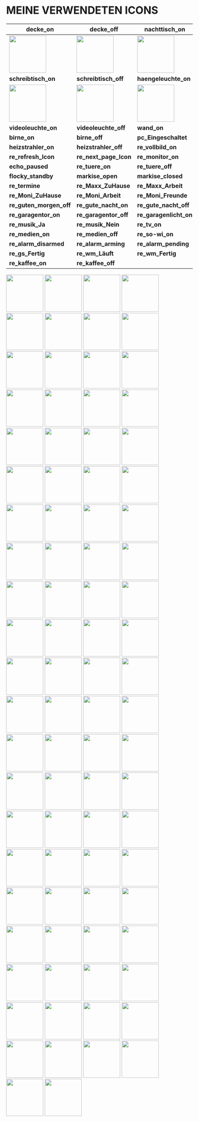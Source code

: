 # MEINE VERWENDETEN ICONS

| **decke_on** | **decke_off** | **nachttisch_on** | **nachttisch_off** | **spot_on** | **spot_off** |
| --- | --- | --- | --- | --- | --- |
| <img src="/../main/01_Haupt-Dashboard/D_Icons/button_decke_on.png" width="100"> | <img src="/../main/01_Haupt-Dashboard/D_Icons/button_decke_off.png" width="100"> | <img src="/../main/01_Haupt-Dashboard/D_Icons/button_nachttisch_on.png" width="100"> | <img src="/../main/01_Haupt-Dashboard/D_Icons/button_nachttisch_off.png" width="100"> | <img src="/../main/01_Haupt-Dashboard/D_Icons/button_spot_on.png" width="100"> | <img src="/../main/01_Haupt-Dashboard/D_Icons/button_spot_off.png" width="100"> |
| **schreibtisch_on** | **schreibtisch_off** | **haengeleuchte_on** | **haengeleuchte_on** | **onair_on** | **onair_off** |
| <img src="/../main/01_Haupt-Dashboard/D_Icons/button_schreibtisch_on.png" width="100"> | <img src="/../main/01_Haupt-Dashboard/D_Icons/button_schreibtisch_off.png" width="100"> | <img src="/../main/01_Haupt-Dashboard/D_Icons/button_haengeleuchte_on.png" width="100"> | <img src="/../main/01_Haupt-Dashboard/D_Icons/button_haengeleuchte_on.png" width="100"> | <img src="/../main/01_Haupt-Dashboard/D_Icons/button_onair_on.png" width="100"> | <img src="/../main/01_Haupt-Dashboard/D_Icons/button_onair_off.png" width="100"> |
| **videoleuchte_on** | **videoleuchte_off** | **wand_on** | **wand_off** | **led_on** | **led_off** |
| **birne_on** | **birne_off** | **pc_Eingeschaltet** | **pc_Ausgeschaltet** | **ventilator_on** | **ventilator_off** |
| **heizstrahler_on** | **heizstrahler_off** | **re_vollbild_on** | **re_vollbild_off** | **re_effekt_on** | **re_effekt_off** |
| **re_refresh_Icon** | **re_next_page_Icon** | **re_monitor_on** | **re_monitor_off** | **re_youtube_Icon** | **echo_playing** |
| **echo_paused** | **re_tuere_on** | **re_tuere_off** | **flocky_cleaning** | **flocky_docked** | **flocky_returning** |
| **flocky_standby** | **markise_open** | **markise_closed** | **re_rollladen_open** | **re_rollladen_closed** | **re_birthday** |
| **re_termine** | **re_Maxx_ZuHause** | **re_Maxx_Arbeit** | **re_Maxx_Freunde** | **re_Maxx_Familie** | **re_Maxx_Unterwegs** |
| **re_Moni_ZuHause** | **re_Moni_Arbeit** | **re_Moni_Freunde** | **re_Moni_Familie** | **re_Moni_Unterwegs** | **re_guten_morgen_on** |
| **re_guten_morgen_off** | **re_gute_nacht_on** | **re_gute_nacht_off** | **re_Maxx_Walking** | **re_Maxx_Running** | **re_Maxx_Strava** |
| **re_garagentor_on** | **re_garagentor_off** | **re_garagenlicht_on** | **re_garagenlicht_off** | **re_energy_Icon** | **re_dnd_Icon** |
| **re_musik_Ja** | **re_musik_Nein** | **re_tv_on** | **re_tv_off** | **re_playstation_on** | **re_playstation_off** |
| **re_medien_on** | **re_medien_off** | **re_so-wi_on** | **re_so-wi_off** | **re_heizung_on** | **re_heizung_off** |
| **re_alarm_disarmed** | **re_alarm_arming** | **re_alarm_pending** | **re_alarm_triggered** | **re_alarm_armed_away** | **re_gs_Läuft** |
| **re_gs_Fertig** | **re_wm_Läuft** | **re_wm_Fertig** | **re_tr_Läuft** | **re_tr_Fertig** | **re_kalender_on** |
| **re_kaffee_on** | **re_kaffee_off** |




<img src="/../main/01_Haupt-Dashboard/D_Icons/button_videoleuchte_on.png" width="100">
<img src="/../main/01_Haupt-Dashboard/D_Icons/button_videoleuchte_off.png" width="100">
<img src="/../main/01_Haupt-Dashboard/D_Icons/button_wand_on.png" width="100">
<img src="/../main/01_Haupt-Dashboard/D_Icons/button_wand_off.png" width="100">
<img src="/../main/01_Haupt-Dashboard/D_Icons/button_led_on.png" width="100">
<img src="/../main/01_Haupt-Dashboard/D_Icons/button_led_off.png" width="100">
<img src="/../main/01_Haupt-Dashboard/D_Icons/button_birne_on.png" width="100">
<img src="/../main/01_Haupt-Dashboard/D_Icons/button_birne_off.png" width="100">
<img src="/../main/01_Haupt-Dashboard/D_Icons/button_pc_Eingeschaltet.png" width="100">
<img src="/../main/01_Haupt-Dashboard/D_Icons/button_pc_Ausgeschaltet.png" width="100">
<img src="/../main/01_Haupt-Dashboard/D_Icons/button_ventilator_on.png" width="100">
<img src="/../main/01_Haupt-Dashboard/D_Icons/button_ventilator_off.png" width="100">
<img src="/../main/01_Haupt-Dashboard/D_Icons/button_heizstrahler_on.png" width="100">
<img src="/../main/01_Haupt-Dashboard/D_Icons/button_heizstrahler_off.png" width="100">
<img src="/../main/01_Haupt-Dashboard/D_Icons/button_re_vollbild_on.png" width="100">
<img src="/../main/01_Haupt-Dashboard/D_Icons/button_re_vollbild_off.png" width="100">
<img src="/../main/01_Haupt-Dashboard/D_Icons/button_re_effekt_on.png" width="100">
<img src="/../main/01_Haupt-Dashboard/D_Icons/button_re_effekt_off.png" width="100">
<img src="/../main/01_Haupt-Dashboard/D_Icons/button_re_refresh_Icon.png" width="100">
<img src="/../main/01_Haupt-Dashboard/D_Icons/button_re_next_page_Icon.png" width="100">
<img src="/../main/01_Haupt-Dashboard/D_Icons/button_re_monitor_on.png" width="100">
<img src="/../main/01_Haupt-Dashboard/D_Icons/button_re_monitor_off.png" width="100">
<img src="/../main/01_Haupt-Dashboard/D_Icons/button_re_youtube_Icon.png" width="100">
<img src="/../main/01_Haupt-Dashboard/D_Icons/button_echo_playing.png" width="100">
<img src="/../main/01_Haupt-Dashboard/D_Icons/button_echo_paused.png" width="100">
<img src="/../main/01_Haupt-Dashboard/D_Icons/button_re_tuere_on.png" width="100">
<img src="/../main/01_Haupt-Dashboard/D_Icons/button_re_tuere_off.png" width="100">
<img src="/../main/01_Haupt-Dashboard/D_Icons/button_flocky_cleaning.png" width="100">
<img src="/../main/01_Haupt-Dashboard/D_Icons/button_flocky_docked.png" width="100">
<img src="/../main/01_Haupt-Dashboard/D_Icons/button_flocky_returning.png" width="100">
<img src="/../main/01_Haupt-Dashboard/D_Icons/button_flocky_standby.png" width="100">
<img src="/../main/01_Haupt-Dashboard/D_Icons/button_markise_open.png" width="100">
<img src="/../main/01_Haupt-Dashboard/D_Icons/button_markise_closed.png" width="100">
<img src="/../main/01_Haupt-Dashboard/D_Icons/button_re_rollladen_open.png" width="100">
<img src="/../main/01_Haupt-Dashboard/D_Icons/button_re_rollladen_closed.png" width="100">
<img src="/../main/01_Haupt-Dashboard/D_Icons/button_re_birthday.png" width="100">
<img src="/../main/01_Haupt-Dashboard/D_Icons/button_re_termine.png" width="100">
<img src="/../main/01_Haupt-Dashboard/D_Icons/button_re_Maxx_ZuHause.png" width="100">
<img src="/../main/01_Haupt-Dashboard/D_Icons/button_re_Maxx_Arbeit.png" width="100">
<img src="/../main/01_Haupt-Dashboard/D_Icons/button_re_Maxx_Freunde.png" width="100">
<img src="/../main/01_Haupt-Dashboard/D_Icons/button_re_Maxx_Familie.png" width="100">
<img src="/../main/01_Haupt-Dashboard/D_Icons/button_re_Maxx_Unterwegs.png" width="100">
<img src="/../main/01_Haupt-Dashboard/D_Icons/button_re_Moni_ZuHause.png" width="100">
<img src="/../main/01_Haupt-Dashboard/D_Icons/button_re_Moni_Arbeit.png" width="100">
<img src="/../main/01_Haupt-Dashboard/D_Icons/button_re_Moni_Freunde.png" width="100">
<img src="/../main/01_Haupt-Dashboard/D_Icons/button_re_Moni_Familie.png" width="100">
<img src="/../main/01_Haupt-Dashboard/D_Icons/button_re_Moni_Unterwegs.png" width="100">
<img src="/../main/01_Haupt-Dashboard/D_Icons/button_re_guten_morgen_on.png" width="100">
<img src="/../main/01_Haupt-Dashboard/D_Icons/button_re_guten_morgen_off.png" width="100">
<img src="/../main/01_Haupt-Dashboard/D_Icons/button_re_gute_nacht_on.png" width="100">
<img src="/../main/01_Haupt-Dashboard/D_Icons/button_re_gute_nacht_off.png" width="100">
<img src="/../main/01_Haupt-Dashboard/D_Icons/button_re_Maxx_Walking.png" width="100">
<img src="/../main/01_Haupt-Dashboard/D_Icons/button_re_Maxx_Running.png" width="100">
<img src="/../main/01_Haupt-Dashboard/D_Icons/button_re_Maxx_Strava.png" width="100">
<img src="/../main/01_Haupt-Dashboard/D_Icons/button_re_garagentor_on.png" width="100">
<img src="/../main/01_Haupt-Dashboard/D_Icons/button_re_garagentor_off.png" width="100">
<img src="/../main/01_Haupt-Dashboard/D_Icons/button_re_garagenlicht_on.png" width="100">
<img src="/../main/01_Haupt-Dashboard/D_Icons/button_re_garagenlicht_off.png" width="100">
<img src="/../main/01_Haupt-Dashboard/D_Icons/button_re_energy_Icon.png" width="100">
<img src="/../main/01_Haupt-Dashboard/D_Icons/button_re_dnd_Icon.png" width="100">
<img src="/../main/01_Haupt-Dashboard/D_Icons/button_re_musik_Ja.png" width="100">
<img src="/../main/01_Haupt-Dashboard/D_Icons/button_re_musik_Nein.png" width="100">
<img src="/../main/01_Haupt-Dashboard/D_Icons/button_re_tv_on.png" width="100">
<img src="/../main/01_Haupt-Dashboard/D_Icons/button_re_tv_off.png" width="100">
<img src="/../main/01_Haupt-Dashboard/D_Icons/button_re_playstation_on.png" width="100">
<img src="/../main/01_Haupt-Dashboard/D_Icons/button_re_playstation_off.png" width="100">
<img src="/../main/01_Haupt-Dashboard/D_Icons/button_re_medien_on.png" width="100">
<img src="/../main/01_Haupt-Dashboard/D_Icons/button_re_medien_off.png" width="100">
<img src="/../main/01_Haupt-Dashboard/D_Icons/button_re_so-wi_on.png" width="100">
<img src="/../main/01_Haupt-Dashboard/D_Icons/button_re_so-wi_off.png" width="100">
<img src="/../main/01_Haupt-Dashboard/D_Icons/button_re_heizung_on.png" width="100">
<img src="/../main/01_Haupt-Dashboard/D_Icons/button_re_heizung_off.png" width="100">
<img src="/../main/01_Haupt-Dashboard/D_Icons/button_re_alarm_disarmed.png" width="100">
<img src="/../main/01_Haupt-Dashboard/D_Icons/button_re_alarm_arming.png" width="100">
<img src="/../main/01_Haupt-Dashboard/D_Icons/button_re_alarm_pending.png" width="100">
<img src="/../main/01_Haupt-Dashboard/D_Icons/button_re_alarm_triggered.png" width="100">
<img src="/../main/01_Haupt-Dashboard/D_Icons/button_re_alarm_armed_away.png" width="100">
<img src="/../main/01_Haupt-Dashboard/D_Icons/button_re_gs_Läuft.png" width="100">
<img src="/../main/01_Haupt-Dashboard/D_Icons/button_re_gs_Fertig.png" width="100">
<img src="/../main/01_Haupt-Dashboard/D_Icons/button_re_wm_Läuft.png" width="100">
<img src="/../main/01_Haupt-Dashboard/D_Icons/button_re_wm_Fertig.png" width="100">
<img src="/../main/01_Haupt-Dashboard/D_Icons/button_re_tr_Läuft.png" width="100">
<img src="/../main/01_Haupt-Dashboard/D_Icons/button_re_tr_Fertig.png" width="100">
<img src="/../main/01_Haupt-Dashboard/D_Icons/button_re_kalender_on.png" width="100">
<img src="/../main/01_Haupt-Dashboard/D_Icons/button_re_kaffee_on.png" width="100">
<img src="/../main/01_Haupt-Dashboard/D_Icons/button_re_kaffee_off.png" width="100">
